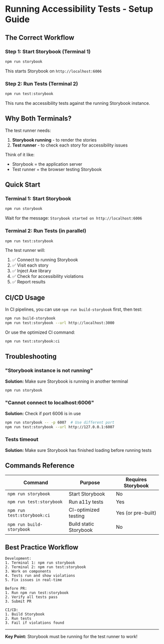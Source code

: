 # Running Accessibility Tests - Setup Guide

## The Correct Workflow

### Step 1: Start Storybook (Terminal 1)
```bash
npm run storybook
```
This starts Storybook on `http://localhost:6006`

### Step 2: Run Tests (Terminal 2)
```bash
npm run test:storybook
```
This runs the accessibility tests against the running Storybook instance.

## Why Both Terminals?

The test runner needs:
1. **Storybook running** - to render the stories
2. **Test runner** - to check each story for accessibility issues

Think of it like:
- Storybook = the application server
- Test runner = the browser testing Storybook

## Quick Start

### Terminal 1: Start Storybook
```bash
npm run storybook
```
Wait for the message: `Storybook started on http://localhost:6006`

### Terminal 2: Run Tests (in parallel)
```bash
npm run test:storybook
```

The test runner will:
1. ✅ Connect to running Storybook
2. ✅ Visit each story
3. ✅ Inject Axe library
4. ✅ Check for accessibility violations
5. ✅ Report results

## CI/CD Usage

In CI pipelines, you can use `npm run build-storybook` first, then test:

```bash
npm run build-storybook
npm run test:storybook --url http://localhost:3000
```

Or use the optimized CI command:
```bash
npm run test:storybook:ci
```

## Troubleshooting

### "Storybook instance is not running"
**Solution:** Make sure Storybook is running in another terminal
```bash
npm run storybook
```

### "Cannot connect to localhost:6006"
**Solution:** Check if port 6006 is in use
```bash
npm run storybook -- -p 6007  # Use different port
npm run test:storybook --url http://127.0.0.1:6007
```

### Tests timeout
**Solution:** Make sure Storybook has finished loading before running tests

## Commands Reference

| Command | Purpose | Requires Storybook |
|---------|---------|-------------------|
| `npm run storybook` | Start Storybook | No |
| `npm run test:storybook` | Run a11y tests | Yes |
| `npm run test:storybook:ci` | CI-optimized testing | Yes (or pre-built) |
| `npm run build-storybook` | Build static Storybook | No |

## Best Practice Workflow

```
Development:
1. Terminal 1: npm run storybook
2. Terminal 2: npm run test:storybook
3. Work on components
4. Tests run and show violations
5. Fix issues in real-time

Before PR:
1. Run npm run test:storybook
2. Verify all tests pass
3. Submit PR

CI/CD:
1. Build Storybook
2. Run tests
3. Fail if violations found
```

---

**Key Point:** Storybook must be running for the test runner to work!

